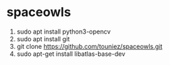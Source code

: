 # spaceowls
1) sudo apt install python3-opencv
2) sudo apt install git
3) git clone https://github.com/touniez/spaceowls.git
4) sudo apt-get install libatlas-base-dev



